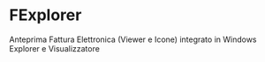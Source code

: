 # FExplorer
Anteprima Fattura Elettronica (Viewer e Icone) integrato in Windows Explorer e Visualizzatore
